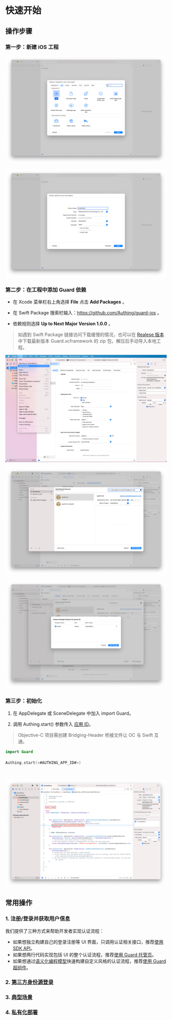 # 快速开始

<LastUpdated/>

## 操作步骤
### 第一步：新建 iOS 工程

![](./images/create_project1.png)

![](./images/create_project2.png)

### 第二步：在工程中添加 Guard 依赖

- 在 Xcode 菜单栏右上角选择 **File** 点击 **Add Packages** 。

- 在 Swift Package 搜索栏输入：https://github.com/Authing/guard-ios 。

- 依赖规则选择 **Up to Next Major Version 1.0.0** 。

>  如遇到 Swift Package 链接访问下载缓慢的情况，也可以在 [Realese 版本](https://github.com/Authing/guard-ios/releases)中下载最新版本 Guard.xcframework 的 zip 包，解压后手动导入本地工程。

![](./images/create_project3.png)

![](./images/create_project4.png)

![](./images/create_project5.png)

### 第三步：初始化

1. 在 AppDelegate 或 SceneDelegate 中加入 import Guard。

2. 调用 Authing.start() 参数传入 [应用 ID](https://docs.authing.cn/v2/guides/faqs/get-app-id-and-secret.html)。

> Objective-C 项目需创建 Bridging-Header 桥接文件让 OC 与 Swift 互通。

```swift
import Guard

Authing.start(<#AUTHING_APP_ID#>)
 ```
 
<br>

![](./images/start.png)

## 常用操作

### 1. 注册/登录并获取用户信息

我们提供了三种方式来帮助开发者实现认证流程：

- 如果想独立构建自己的登录注册等 UI 界面，只调用认证相关接口，推荐[使用 SDK API](./apis/)。
- 如果想两行代码实现包括 UI 的整个认证流程，推荐[使用 Guard 托管页](./develop.md)。
- 如果想通过[语义化编程模型](https://github.com/Authing/guard-android/blob/master/doc/topics/design.md)快速构建自定义风格的认证流程，推荐[使用 Guard 超组件](./component/)。

### 2. [第三方身份源登录](./social/)

### 3. [典型场景](./scenario/)

### 4. [私有化部署](./onpremise.md)

